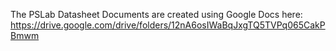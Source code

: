 The PSLab Datasheet Documents are created using Google Docs here: https://drive.google.com/drive/folders/12nA6osIWaBqJxgTQ5TVPq065CakPBmwm
